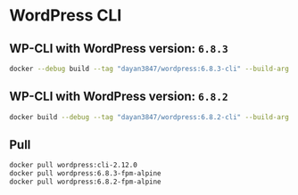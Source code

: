 # WordPress CLI

## WP-CLI with WordPress version: `6.8.3`

```bash
docker --debug build --tag "dayan3847/wordpress:6.8.3-cli" --build-arg "V=6.8.3" .
```

## WP-CLI with WordPress version: `6.8.2`

```bash
docker build --debug --tag "dayan3847/wordpress:6.8.2-cli" --build-arg "V=6.8.2" .
```

## Pull

```bash
docker pull wordpress:cli-2.12.0
docker pull wordpress:6.8.3-fpm-alpine
docker pull wordpress:6.8.2-fpm-alpine
```
